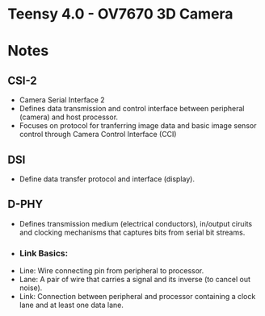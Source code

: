 # Teensy 4.0 - OV7670 3D Camera
# Notes

## CSI-2
- Camera Serial Interface 2
- Defines data transmission and control interface between peripheral (camera) and host processor.
- Focuses on protocol for tranferring image data and basic image sensor control through Camera Control Interface (CCI)

## DSI
- Define data transfer protocol and interface (display).

## D-PHY
- Defines transmission medium (electrical conductors), in/output ciruits and clocking mechanisms that captures bits from serial bit streams.
- ### Link Basics:
- Line: Wire connecting pin from peripheral to processor.
- Lane: A pair of wire that carries a signal and its inverse (to cancel out noise).
- Link: Connection between peripheral and processor containing a clock lane and at least one data lane.